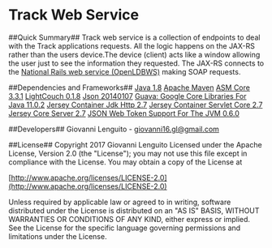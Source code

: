 # Track Web Service
##Quick Summary##
Track web service is a collection of endpoints to deal with the Track applications requests. All the logic happens on the JAX-RS rather than the users device.The device (client) acts like a window allowing the user just to see the information they requested. The JAX-RS connects to the [National Rails web service (OpenLDBWS)](https://lite.realtime.nationalrail.co.uk/OpenLDBWS/) making SOAP requests.  


##Dependencies and Frameworks##
[Java 1.8](http://www.oracle.com/technetwork/java/javase/downloads/jdk8-downloads-2133151.html)
[Apache Maven](https://maven.apache.org/)
[ASM Core 3.3.1](https://mvnrepository.com/artifact/asm/asm)
[LightCouch 0.1.8](https://mvnrepository.com/artifact/org.lightcouch/lightcouch)
[Json 20140107](https://mvnrepository.com/artifact/org.json/json)
[Guava: Google Core Libraries For Java 11.0.2](https://mvnrepository.com/artifact/com.google.guava/guava)
[Jersey Container Jdk Http 2.7](https://mvnrepository.com/artifact/org.glassfish.jersey.containers/jersey-container-jdk-http)
[Jersey Container Servlet Core 2.7](https://mvnrepository.com/artifact/org.glassfish.jersey.containers/jersey-container-servlet-core)
[Jersey Core Server 2.7](https://mvnrepository.com/artifact/org.glassfish.jersey.core/jersey-server)
[JSON Web Token Support For The JVM 0.6.0](https://mvnrepository.com/artifact/io.jsonwebtoken/jjwt)

##Developers##
Giovanni Lenguito - giovanni16.gl@gmail.com

##License##
Copyright 2017 Giovanni Lenguito
Licensed under the Apache License, Version 2.0 (the "License");
you may not use this file except in compliance with the License.
You may obtain a copy of the License at

[http://www.apache.org/licenses/LICENSE-2.0](http://www.apache.org/licenses/LICENSE-2.0)

Unless required by applicable law or agreed to in writing, software
distributed under the License is distributed on an "AS IS" BASIS,
WITHOUT WARRANTIES OR CONDITIONS OF ANY KIND, either express or implied.
See the License for the specific language governing permissions and
limitations under the License.
